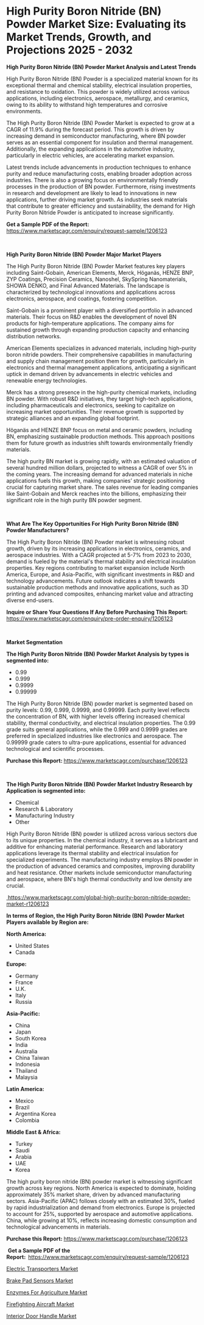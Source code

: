 <p><h1>High Purity Boron Nitride (BN) Powder Market Size: Evaluating its Market Trends, Growth, and Projections 2025 - 2032</h1></p><p><strong>High Purity Boron Nitride (BN) Powder Market Analysis and Latest Trends</strong></p>
<p><p>High Purity Boron Nitride (BN) Powder is a specialized material known for its exceptional thermal and chemical stability, electrical insulation properties, and resistance to oxidation. This powder is widely utilized across various applications, including electronics, aerospace, metallurgy, and ceramics, owing to its ability to withstand high temperatures and corrosive environments.</p><p>The High Purity Boron Nitride (BN) Powder Market is expected to grow at a CAGR of 11.9% during the forecast period. This growth is driven by increasing demand in semiconductor manufacturing, where BN powder serves as an essential component for insulation and thermal management. Additionally, the expanding applications in the automotive industry, particularly in electric vehicles, are accelerating market expansion. </p><p>Latest trends include advancements in production techniques to enhance purity and reduce manufacturing costs, enabling broader adoption across industries. There is also a growing focus on environmentally friendly processes in the production of BN powder. Furthermore, rising investments in research and development are likely to lead to innovations in new applications, further driving market growth. As industries seek materials that contribute to greater efficiency and sustainability, the demand for High Purity Boron Nitride Powder is anticipated to increase significantly.</p></p>
<p><strong>Get a Sample PDF of the Report:&nbsp;</strong> <a href="https://www.marketscagr.com/enquiry/request-sample/1206123?utm_campaign=2126&utm_medium=2&utm_source=Github&utm_content=ia&utm_term=03022025&utm_id=high-purity-boron-nitride-bn-powder">https://www.marketscagr.com/enquiry/request-sample/1206123</a></p>
<p>&nbsp;</p>
<p><strong>High Purity Boron Nitride (BN) Powder Major Market Players</strong></p>
<p><p>The High Purity Boron Nitride (BN) Powder Market features key players including Saint-Gobain, American Elements, Merck, Höganäs, HENZE BNP, ZYP Coatings, Precision Ceramics, Nanoshel, SkySpring Nanomaterials, SHOWA DENKO, and Final Advanced Materials. The landscape is characterized by technological innovations and applications across electronics, aerospace, and coatings, fostering competition.</p><p>Saint-Gobain is a prominent player with a diversified portfolio in advanced materials. Their focus on R&D enables the development of novel BN products for high-temperature applications. The company aims for sustained growth through expanding production capacity and enhancing distribution networks.</p><p>American Elements specializes in advanced materials, including high-purity boron nitride powders. Their comprehensive capabilities in manufacturing and supply chain management position them for growth, particularly in electronics and thermal management applications, anticipating a significant uptick in demand driven by advancements in electric vehicles and renewable energy technologies.</p><p>Merck has a strong presence in the high-purity chemical markets, including BN powder. With robust R&D initiatives, they target high-tech applications, including pharmaceuticals and electronics, seeking to capitalize on increasing market opportunities. Their revenue growth is supported by strategic alliances and an expanding global footprint.</p><p>Höganäs and HENZE BNP focus on metal and ceramic powders, including BN, emphasizing sustainable production methods. This approach positions them for future growth as industries shift towards environmentally friendly materials.</p><p>The high purity BN market is growing rapidly, with an estimated valuation of several hundred million dollars, projected to witness a CAGR of over 5% in the coming years. The increasing demand for advanced materials in niche applications fuels this growth, making companies’ strategic positioning crucial for capturing market share. The sales revenue for leading companies like Saint-Gobain and Merck reaches into the billions, emphasizing their significant role in the high purity BN powder segment.</p></p>
<p>&nbsp;</p>
<p><strong>What Are The Key Opportunities For High Purity Boron Nitride (BN) Powder Manufacturers?</strong></p>
<p><p>The High Purity Boron Nitride (BN) Powder market is witnessing robust growth, driven by its increasing applications in electronics, ceramics, and aerospace industries. With a CAGR projected at 5-7% from 2023 to 2030, demand is fueled by the material's thermal stability and electrical insulation properties. Key regions contributing to market expansion include North America, Europe, and Asia-Pacific, with significant investments in R&D and technology advancements. Future outlook indicates a shift towards sustainable production methods and innovative applications, such as 3D printing and advanced composites, enhancing market value and attracting diverse end-users.</p></p>
<p><strong>Inquire or Share Your Questions If Any Before Purchasing This Report:</strong> <a href="https://www.marketscagr.com/enquiry/pre-order-enquiry/1206123?utm_campaign=2126&utm_medium=2&utm_source=Github&utm_content=ia&utm_term=03022025&utm_id=high-purity-boron-nitride-bn-powder">https://www.marketscagr.com/enquiry/pre-order-enquiry/1206123</a></p>
<p>&nbsp;</p>
<p><strong>Market Segmentation</strong></p>
<p><strong>The High Purity Boron Nitride (BN) Powder Market Analysis by types is segmented into:</strong></p>
<p><ul><li>0.99</li><li>0.999</li><li>0.9999</li><li>0.99999</li></ul></p>
<p><p>The High Purity Boron Nitride (BN) powder market is segmented based on purity levels: 0.99, 0.999, 0.9999, and 0.99999. Each purity level reflects the concentration of BN, with higher levels offering increased chemical stability, thermal conductivity, and electrical insulation properties. The 0.99 grade suits general applications, while the 0.999 and 0.9999 grades are preferred in specialized industries like electronics and aerospace. The 0.99999 grade caters to ultra-pure applications, essential for advanced technological and scientific processes.</p></p>
<p><strong>Purchase this Report:&nbsp;</strong><a href="https://www.marketscagr.com/purchase/1206123?utm_campaign=2126&utm_medium=2&utm_source=Github&utm_content=ia&utm_term=03022025&utm_id=high-purity-boron-nitride-bn-powder">https://www.marketscagr.com/purchase/1206123</a></p>
<p>&nbsp;</p>
<p><strong>The High Purity Boron Nitride (BN) Powder Market Industry Research by Application is segmented into:</strong></p>
<p><ul><li>Chemical</li><li>Research & Laboratory</li><li>Manufacturing Industry</li><li>Other</li></ul></p>
<p><p>High Purity Boron Nitride (BN) powder is utilized across various sectors due to its unique properties. In the chemical industry, it serves as a lubricant and additive for enhancing material performance. Research and laboratory applications leverage its thermal stability and electrical insulation for specialized experiments. The manufacturing industry employs BN powder in the production of advanced ceramics and composites, improving durability and heat resistance. Other markets include semiconductor manufacturing and aerospace, where BN's high thermal conductivity and low density are crucial.</p></p>
<p><a href="https://www.marketscagr.com/global-high-purity-boron-nitride-powder-market-r1206123?utm_campaign=2126&utm_medium=2&utm_source=Github&utm_content=ia&utm_term=03022025&utm_id=high-purity-boron-nitride-bn-powder">&nbsp;https://www.marketscagr.com/global-high-purity-boron-nitride-powder-market-r1206123</a></p>
<p><strong>In terms of Region, the High Purity Boron Nitride (BN) Powder Market Players available by Region are:</strong></p>
<p>
    <p> <strong> North America: </strong>
        <ul>
            <li>United States</li>
            <li>Canada</li>
        </ul>
        </p> 
    <p> <strong> Europe: </strong>
        <ul>
            <li>Germany</li>
            <li>France</li>
            <li>U.K.</li>
            <li>Italy</li>
            <li>Russia</li>
        </ul>
        </p> 
    <p> <strong> Asia-Pacific: </strong>
        <ul>
            <li>China</li>
            <li>Japan</li>
            <li>South Korea</li>
            <li>India</li>
            <li>Australia</li>
            <li>China Taiwan</li>
            <li>Indonesia</li>
            <li>Thailand</li>
            <li>Malaysia</li>
        </ul>
        </p> 
    <p> <strong> Latin America: </strong>
        <ul>
            <li>Mexico</li>
            <li>Brazil</li>
            <li>Argentina Korea</li>
            <li>Colombia</li>
        </ul>
        </p> 
    <p> <strong> Middle East & Africa: </strong>
        <ul>
            <li>Turkey</li>
            <li>Saudi</li>
            <li>Arabia</li>
            <li>UAE</li>
            <li>Korea</li>
        </ul>
    </p>
    </p>
<p><p>The high purity boron nitride (BN) powder market is witnessing significant growth across key regions. North America is expected to dominate, holding approximately 35% market share, driven by advanced manufacturing sectors. Asia-Pacific (APAC) follows closely with an estimated 30%, fueled by rapid industrialization and demand from electronics. Europe is projected to account for 25%, supported by aerospace and automotive applications. China, while growing at 10%, reflects increasing domestic consumption and technological advancements in materials.</p></p>
<p><strong>Purchase this Report: </strong><a href="https://www.marketscagr.com/purchase/1206123?utm_campaign=2126&utm_medium=2&utm_source=Github&utm_content=ia&utm_term=03022025&utm_id=high-purity-boron-nitride-bn-powder">https://www.marketscagr.com/purchase/1206123</a></p>
<p>&nbsp;<strong>Get a Sample PDF of the Report:&nbsp;&nbsp;</strong><a href="https://www.marketscagr.com/enquiry/request-sample/1206123?utm_campaign=2126&utm_medium=2&utm_source=Github&utm_content=ia&utm_term=03022025&utm_id=high-purity-boron-nitride-bn-powder">https://www.marketscagr.com/enquiry/request-sample/1206123</a></p>
<p><strong></strong></p>
<p><p><a href="https://www.linkedin.com/pulse/revenue-analysis-forecast-electric-transporters-market-54-f1dqc?utm_campaign=2126&utm_medium=2&utm_source=Github&utm_content=ia&utm_term=03022025&utm_id=high-purity-boron-nitride-bn-powder">Electric Transporters Market</a></p><p><a href="https://www.linkedin.com/pulse/brake-pad-sensors-market-analysis-revenue-forecast-112-cagr-otxmc?utm_campaign=2126&utm_medium=2&utm_source=Github&utm_content=ia&utm_term=03022025&utm_id=high-purity-boron-nitride-bn-powder">Brake Pad Sensors Market</a></p><p><a href="https://www.linkedin.com/pulse/enzymes-agriculture-market-growth-segmentation-regional-analysis-efmac?utm_campaign=2126&utm_medium=2&utm_source=Github&utm_content=ia&utm_term=03022025&utm_id=high-purity-boron-nitride-bn-powder">Enzymes For Agriculture Market</a></p><p><a href="https://www.linkedin.com/pulse/unveiling-market-trends-global-firefighting-aircraft-ewisc?utm_campaign=2126&utm_medium=2&utm_source=Github&utm_content=ia&utm_term=03022025&utm_id=high-purity-boron-nitride-bn-powder">Firefighting Aircraft Market</a></p><p><a href="https://www.linkedin.com/pulse/future-trends-competition-interior-door-handle-market-projected-wjyzc?utm_campaign=2126&utm_medium=2&utm_source=Github&utm_content=ia&utm_term=03022025&utm_id=high-purity-boron-nitride-bn-powder">Interior Door Handle Market</a></p></p>